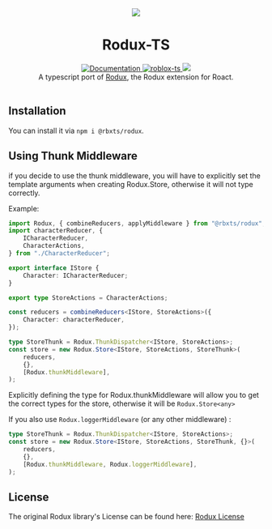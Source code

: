 <div align="center"><img src="https://assets.vorlias.com/i1/rodux-ts.png?v=3"/></div>
<h1 align="center">Rodux-TS</h1>
<div align="center">
	<a href="https://roblox.github.io/roact-rodux">
		<img src="https://img.shields.io/badge/docs-lua-purple.svg" alt="Documentation"></img>
	</a>
	<a href="https://github.com/roblox-ts/roblox-ts">
		<img src="https://img.shields.io/badge/github-roblox_typescript-red.svg" alt="roblox-ts"></img>
	</a>
	<a href="https://www.npmjs.com/package/@rbxts/rodux">
		<img src="https://badge.fury.io/js/%40rbxts%2Frodux.svg"></img>
	</a>
</div>

<div align="center">
	A typescript port of <a href='https://github.com/Roblox/rodux'>Rodux</a>, the Rodux extension for Roact.
</div>

<div>&nbsp;</div>

## Installation
You can install it via `npm i @rbxts/rodux`.


## Using Thunk Middleware
if you decide to use the thunk middleware, you will have to explicitly set the template arguments when creating Rodux.Store, otherwise it will not type correctly.

Example:
```ts
import Rodux, { combineReducers, applyMiddleware } from "@rbxts/rodux";
import characterReducer, {
	ICharacterReducer,
	CharacterActions,
} from "./CharacterReducer";

export interface IStore {
	Character: ICharacterReducer;
}

export type StoreActions = CharacterActions;

const reducers = combineReducers<IStore, StoreActions>({
	Character: characterReducer,
});

type StoreThunk = Rodux.ThunkDispatcher<IStore, StoreActions>;
const store = new Rodux.Store<IStore, StoreActions, StoreThunk>(
	reducers,
	{},
	[Rodux.thunkMiddleware],
);
```

Explicitly defining the type for Rodux.thunkMiddleware will allow you to get the correct types for the store, otherwise it will be `Rodux.Store<any>`

If you also use `Rodux.loggerMiddleware` (or any other middleware) :

```ts
type StoreThunk = Rodux.ThunkDispatcher<IStore, StoreActions>;
const store = new Rodux.Store<IStore, StoreActions, StoreThunk, {}>(
	reducers,
	{},
	[Rodux.thunkMiddleware, Rodux.loggerMiddleware],
);
```

## License
The original Rodux library's License can be found here: [Rodux License](https://github.com/Roblox/rodux/blob/master/LICENSE)
